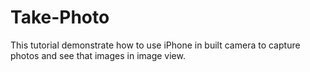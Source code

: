 # Take-Photo
This tutorial demonstrate how to use iPhone in built camera to capture photos and see that images in image view.
